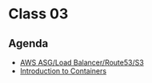 # Class 03

## Agenda

 - [AWS ASG/Load Balancer/Route53/S3](/classes/03class/aws/README.md)
 - [Introduction to Containers](/classes/03class/docker/README.md)
